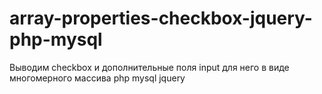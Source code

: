 # array-properties-checkbox-jquery-php-mysql
Выводим checkbox и дополнительные поля input для него в виде многомерного массива php mysql jquery
